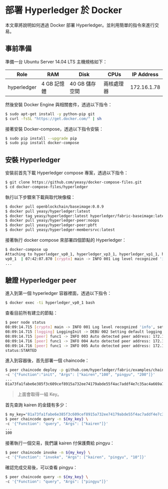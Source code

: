 # 部署 Hyperledger 於 Docker

本文章將說明如何透過 Docker 部署 Hyperledger。並利用簡單的指令來進行交易。

## 事前準備

準備一台 Ubuntu Server 14.04 LTS 主機規格如下：

| Role | RAM | Disk | CPUs | IP Address |
| --- | --- | --- | --- | --- |
| hyperledger | 4 GB 記憶體 | 40 GB 儲存空間 | 兩核處理器 | 172.16.1.78 |

然後安裝 Docker Engine 與相關套件，透過以下指令：

```bash
$ sudo apt-get install -y python-pip git
$ curl -fsSL "https://get.docker.com/" | sh
```

接著安裝 Docker-compose，透過以下指令安裝：

```bash
$ sudo pip install --upgrade pip
$ sudo pip install docker-compose
```

## 安裝 Hyperledger

安裝前首先下載 Hyperledger compose 專案，透過以下指令：

```bash
$ git clone https://github.com/yeasy/docker-compose-files.git
$ cd docker-compose-files/hyperledger
```

執行以下步驟來下載與取代映像檔：

```bash
$ docker pull openblockchain/baseimage:0.0.9
$ docker pull yeasy/hyperledger:latest
$ docker tag yeasy/hyperledger:latest hyperledger/fabric-baseimage:latest
$ docker pull yeasy/hyperledger-peer:noops
$ docker pull yeasy/hyperledger-peer:pbft
$ docker pull yeasy/hyperledger-membersrvc:latest
```

接著執行 docker compose 來部署四個節點的 Hyperledger：

```bash
$ docker-compose up
Attaching to hyperledger_vp0_1, hyperledger_vp3_1, hyperledger_vp1_1, hyperledger_vp2_1
vp0_1  | 07:42:07.870 [crypto] main -> INFO 001 Log level recognized 'info', set to INFO
...
```

## 驗證 Hyperledger peer

進入到第一個 hyperledger 容器裡面，透過以下指令：

```bash
$ docker exec -ti hyperledger_vp0_1 bash
```

查看目前所有建立的節點：

```bash
$ peer node status
08:09:14.715 [crypto] main -> INFO 001 Log level recognized 'info', set to INFO
08:09:14.715 [logging] LoggingInit -> DEBU 002 Setting default logging level to DEBUG for command 'node'
08:09:14.715 [peer] func1 -> INFO 003 Auto detected peer address: 172.17.0.2:30303
08:09:14.716 [peer] func1 -> INFO 004 Auto detected peer address: 172.17.0.2:30303
08:09:14.716 [peer] func1 -> INFO 005 Auto detected peer address: 172.17.0.2:30303
status:STARTED
```

進入到容器後，首先部署一個 chaincode：

```bash
$ peer chaincode deploy -p github.com/hyperledger/fabric/examples/chaincode/go/chaincode_example02 \
-c '{"Function":"init", "Args": ["kairen","100", "pingyu", "200"]}'
...
81a73fa1fabe6e385f3c609cef8915a732ee74179abde55f4ac7addf4e7c35ac4a669a7d9a17b2c9a6b3c28b45565b97dc69f4c8f53381ba13251adf5ac6d23d
```

> 上面會取得一組 Key。

首先查詢 kairen 的金錢有多少：

```bash
$ my_key="81a73fa1fabe6e385f3c609cef8915a732ee74179abde55f4ac7addf4e7c35ac4a669a7d9a17b2c9a6b3c28b45565b97dc69f4c8f53381ba13251adf5ac6d23d"
$ peer chaincode query -n ${my_key} \
-c '{"Function": "query", "Args": ["kairen"]}'
...
100
```

接著執行一個交易，我們讓 kairen 付保護費給 pingyu：

```bash
$ peer chaincode invoke -n ${my_key} \
-c '{"Function": "invoke", "Args": ["kairen", "pingyu", "10"]}'
```

確認完成交易後，可以查看 pingyu：

```bash
$ peer chaincode query -n ${my_key} \
-c '{"Function": "query", "Args": ["pingyu"]}'
```

